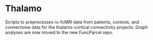 Thalamo
=======

Scripts to preprocesses rs-fcMRI data from patients, controls, and connectome data for the thalamo-cortical connectivity projects. Graph analyses are now moved to the new FuncParcel repo.
